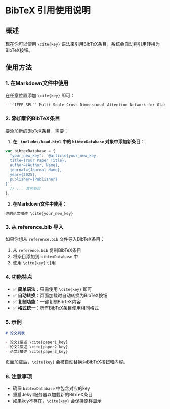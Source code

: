 # BibTeX 引用使用说明

## 概述
现在你可以使用 `\cite{key}` 语法来引用BibTeX条目，系统会自动将引用转换为BibTeX按钮。

## 使用方法

### 1. 在Markdown文件中使用
在任意位置添加 `\cite{key}` 即可：

```markdown
- ``IEEE SPL`` Multi-Scale Cross-Dimensional Attention Network for Gland Segmentation. **Chaozhi Yu**, Hongnan Cheng, Yufei Huang, Zhizhe Lin, Teng Zhou. 2025. https://doi.org/10.1109/LSP.2025.3600374 [SCI Q2, 中科院三区] \cite{yu2025multi}
```

### 2. 添加新的BibTeX条目
要添加新的BibTeX条目，需要：

1. **在 `_includes/head.html` 中的 `bibtexDatabase` 对象中添加新条目**：
```javascript
var bibtexDatabase = {
  "your_new_key": `@article{your_new_key,
  title={Your Paper Title},
  author={Author, Name},
  journal={Journal Name},
  year={2025},
  publisher={Publisher}
}`,
  // ... 其他条目
};
```

2. **在Markdown文件中使用**：
```markdown
你的论文描述 \cite{your_new_key}
```

### 3. 从 reference.bib 导入
如果你想从 `reference.bib` 文件导入BibTeX条目：

1. 从 `reference.bib` 复制BibTeX条目
2. 将条目添加到 `bibtexDatabase` 中
3. 使用 `\cite{key}` 引用

### 4. 功能特点
- ✅ **简单语法**：只需使用 `\cite{key}` 即可
- ✅ **自动转换**：页面加载时自动转换为BibTeX按钮
- ✅ **复制功能**：一键复制BibTeX内容
- ✅ **格式统一**：所有BibTeX条目使用相同格式

### 5. 示例
```markdown
# 论文列表

- 论文1描述 \cite{paper1_key}
- 论文2描述 \cite{paper2_key}
- 论文3描述 \cite{paper3_key}
```

页面加载后，`\cite{key}` 会被自动替换为BibTeX按钮和内容。

### 6. 注意事项
- 确保 `bibtexDatabase` 中包含对应的key
- 重启Jekyll服务器以加载新的BibTeX条目
- 如果key不存在，`\cite{key}` 会保持原样显示